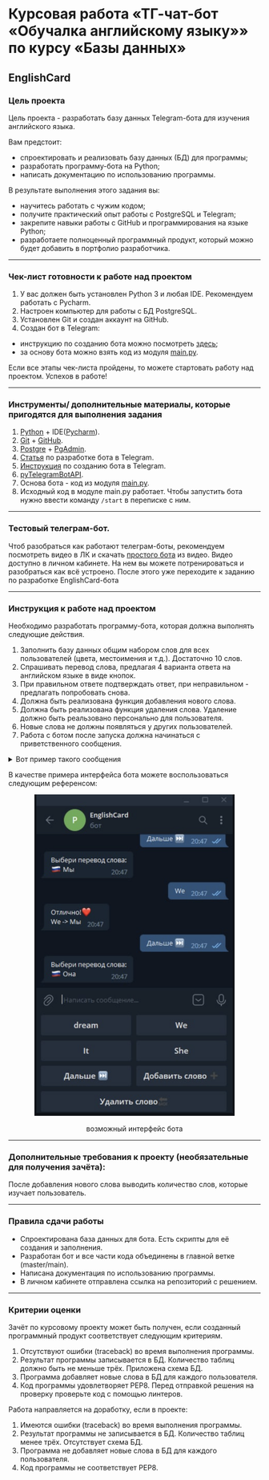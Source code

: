 # Курсовая работа «ТГ-чат-бот «Обучалка английскому языку»» по курсу «Базы данных»

## EnglishCard

### Цель проекта

Цель проекта - разработать базу данных Telegram-бота для изучения английского языка.  

Вам предстоит:
- спроектировать и реализовать базу данных (БД) для программы;
- разработать программу-бота на Python;
- написать документацию по использованию программы.

В результате выполнения этого задания вы:
- научитесь работать с чужим кодом;
- получите практический опыт работы с PostgreSQL и Telegram;
- закрепите навыки работы с GitHub и программирования на языке Python;
- разработаете полноценный программный продукт, который можно будет добавить в портфолио разработчика.

------

### Чек-лист готовности к работе над проектом

1. У вас должен быть установлен Python 3 и любая IDE. Рекомендуем работать с Pycharm.
2. Настроен компьютер для работы с БД PostgreSQL.
3. Установлен Git и создан аккаунт на GitHub.
4. Cоздан бот в Telegram:
- инструкцию по созданию бота можно посмотреть [здесь](https://lifehacker.ru/kak-sozdat-bota-v-telegram/);
- за основу бота можно взять код из модуля [main.py](https://github.com/netology-code/sqlpy-diplom/blob/main/main.py).

Если все этапы чек-листа пройдены, то можете стартовать работу над проектом. Успехов в работе!

------

### Инструменты/ дополнительные материалы, которые пригодятся для выполнения задания

1. [Python](https://www.python.org/) + IDE([Pycharm](https://www.jetbrains.com/ru-ru/pycharm/download)).
2. [Git](https://git-scm.com/) + [GitHub](https://github.com/).
3. [Postgre](https://www.postgresql.org/) + [PgAdmin](https://www.pgadmin.org/).
4. [Статья](https://habr.com/ru/post/580408/) по разработке бота в Telegram.
5. [Инструкция](https://lifehacker.ru/kak-sozdat-bota-v-telegram/) по созданию бота в Telegram.
6. [pyTelegramBotAPI](https://pypi.org/project/pyTelegramBotAPI/).
7. Основа бота - код из модуля [main.py](https://github.com/netology-code/sqlpy-diplom/blob/main/main.py).
8. Исходный код в модуле main.py работает. Чтобы запустить бота нужно ввести команду `/start` в переписке с ним.

------
### Тестовый телеграм-бот.
Чтоб разобраться как работают телеграм-боты, рекомендуем посмотреть видео в ЛК и скачать [простого бота](https://github.com/netology-code/sqlpy-diplom/blob/main/guide_bot1.py) из видео. Видео доступно в личном кабинете.
На нем вы можете потренироваться и разобраться как всё устроено. После этого уже переходите к заданию по разработке EnglishCard-бота

------

### Инструкция к работе над проектом

Необходимо разработать программу-бота, которая должна выполнять следующие действия.
1. Заполнить базу данных общим набором слов для всех пользователей (цвета, местоимения и т.д.). Достаточно 10 слов.
2. Спрашивать перевод слова, предлагая 4 варианта ответа на английском языке в виде кнопок.
3. При правильном ответе подтверждать ответ, при неправильном - предлагать попробовать снова.
4. Должна быть реализована функция добавления нового слова.
5. Должна быть реализована функция удаления слова. Удаление должно быть реальзовано персонально для пользователя.
6. Новые слова не должны появляться у других пользователей.
7. Работа с ботом после запуска должна начинаться с приветственного сообщения. 
<details>
  <summary>Вот пример такого сообщения</summary>
  
  Привет 👋
  Давай попрактикуемся в английском языке. Тренировки можешь проходить в удобном для себя темпе. 

  У тебя есть возможность использовать тренажёр, как конструктор, и собирать свою собственную базу для обучения. Для этого воспрользуйся инструментами:
  - добавить слово ➕,
  - удалить слово 🔙.

  Ну что, начнём ⬇️
</details>

В качестве примера интерфейса бота можете воспользоваться следующим референсом:

<div align="center">
  <img src="https://github.com/stormozov/chatbot-english-language-teacher/blob/main/coursework_materials/Screenshot.png?raw=true" width="400" alt="Примерный дизайн бота"/>
  <p>возможный интерфейс бота</p>
</div>

-----
  
### Дополнительные требования к проекту (необязательные для получения зачёта):  

После добавления нового слова выводить количество слов, которые изучает пользователь.

------

### Правила сдачи работы

- Спроектирована база данных для бота. Есть скрипты для её создания и заполнения. 
- Разработан бот и все части кода объединены в главной ветке (master/main).
- Написана документация по использованию программы.
- В личном кабинете отправлена ссылка на репозиторий с решением.

------

### Критерии оценки

Зачёт по курсовому проекту может быть получен, если созданный программный продукт соответствует следующим критериям.

1. Отсутствуют ошибки (traceback) во время выполнения программы.
2. Результат программы записывается в БД. Количество таблиц должно быть не меньше трёх. Приложена схема БД.
3. Программа добавляет новые слова в БД для каждого пользователя.
4. Код программы удовлетворяет PEP8. Перед отправкой решения на проверку проверьте код с помощью линтеров.

Работа направляется на доработку, если в проекте:
1. Имеются ошибки (traceback) во время выполнения программы.
2. Результат программы не записывается в БД. Количество таблиц менее трёх. Отсутствует схема БД.
3. Программа не добавляет новые слова в БД для каждого пользователя.
4. Код программы не соответствует PEP8.